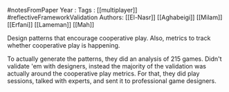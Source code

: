 #notesFromPaper
Year   :
Tags   : [[multiplayer]] #reflectiveFrameworkValidation
Authors: [[El-Nasr]] [[Aghabeigi]] [[Milam]] [[Erfani]] [[Lameman]] [[Mah]]

Design patterns that encourage cooperative play. Also, metrics to track whether cooperative play is happening.

To actually generate the patterns, they did an analysis of 215 games. Didn't validate 'em with designers, instead the majority of the validation was actually around the cooperative play metrics. For that, they did play sessions, talked with experts, and sent it to professional game designers.
